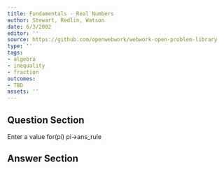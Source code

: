 ```yaml
---
title: Fundamentals - Real Numbers
author: Stewart, Redlin, Watson
date: 6/3/2002
editor: ''
source: https://github.com/openwebwork/webwork-open-problem-library
type: ''
tags:
- algebra
- inequality
- fraction
outcomes:
- TBD
assets: ''
---
```


## Question Section 

Enter a value for(pi)
pi->ans_rule


## Answer Section

